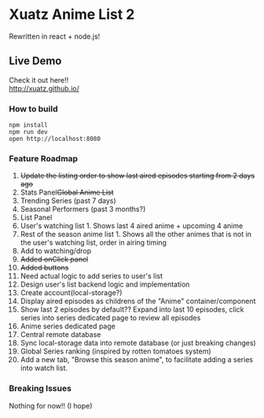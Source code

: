 # Xuatz Anime List 2
Rewritten in react + node.js!

## Live Demo
Check it out here!!  
http://xuatz.github.io/

### How to build

```
npm install
npm run dev
open http://localhost:8080
```

### Feature Roadmap

1. ~~Update the listing order to show last aired episodes starting from 2 days ago~~
2. Stats Panel~~Global Anime List~~
  1. Trending Series (past 7 days)
  1. Seasonal Performers (past 3 months?)
1. List Panel
  1. User's watching list
    1. Shows last 4 aired anime + upcoming 4 anime
  1. Rest of the season anime list
    1. Shows all the other animes that is not in the user's watching list, order in airing timing
3. Add to watching/drop
  1. ~~Added onClick panel~~
  1. ~~Added buttons~~
  1. Need actual logic to add series to user's list
4. Design user's list backend logic and implementation
4. Create account(local-storage?)
5. Display aired episodes as childrens of the "Anime" container/component
6. Show last 2 episodes by default?? Expand into last 10 episodes, click series into series dedicated page to review all episodes
7. Anime series dedicated page
8. Central remote database
9. Sync local-storage data into remote database (or just breaking changes)
10. Global Series ranking (inspired by rotten tomatoes system)
11. Add a new tab, "Browse this season anime", to facilitate adding a series into watch list.

### Breaking Issues

Nothing for now!! (I hope)
